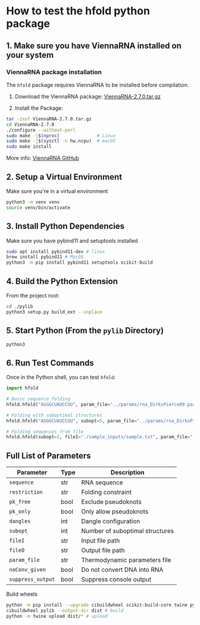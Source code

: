 # How to test the hfold python package

## 1. Make sure you have ViennaRNA installed on your system
### ViennaRNA package installation
The `hfold` package requires ViennaRNA to be installed before compilation.

1. Download the ViennaRNA package: [ViennaRNA-2.7.0.tar.gz](https://github.com/ViennaRNA/ViennaRNA/releases/download/v2.7.0/ViennaRNA-2.7.0.tar.gz)


2. Install the Package:
```bash
tar -zxvf ViennaRNA-2.7.0.tar.gz
cd ViennaRNA-2.7.0
./configure --without-perl
sudo make -j$(nproc)              # Linux
sudo make -j$(sysctl -n hw.ncpu)  # macOS
sudo make install
```
More info: [ViennaRNA GitHub](https://github.com/ViennaRNA/ViennaRNA) 

## 2. Setup a Virtual Environment
Make sure you're in a virtual environment
```bash
python3 -m venv venv
source venv/bin/activate
```

## 3. Install Python Dependencies
Make sure you have pybind11 and setuptools installed
```bash
sudo apt install pybind11-dev # linux
brew install pybind11 # MacOS
python3 -m pip install pybind11 setuptools scikit-build
```

## 4. Build the Python Extension
From the project root:
```bash
cd ./pylib
python3 setup.py build_ext --inplace
```

## 5. Start Python (From the `pylib` Directory)
```bash
python3
```

## 6. Run Test Commands
Once in the Python shell, you can test `hfold`:
```python
import hfold

# Basic sequence folding
hfold.hfold("AGGGCUAUCCUU", param_file="../params/rna_DirksPierce09.par")[0][0]

# Folding with suboptimal structures
hfold.hfold("AGGGCUAUCCUU", subopt=5, param_file="../params/rna_DirksPierce09.par")[0]

# Folding sequences from file
hfold.hfold(subopt=2, fileI="./sample_inputs/sample.txt", param_file="../params/rna_DirksPierce09.par")
```

## Full List of Parameters
| Parameter        | Type   | Description                     |
|------------------|--------|---------------------------------|
| `sequence`       | str    | RNA sequence                    |
| `restriction`    | str    | Folding constraint              |
| `pk_free`        | bool   | Exclude pseudoknots             |
| `pk_only`        | bool   | Only allow pseudoknots          |
| `dangles`        | int    | Dangle configuration            |
| `subopt`         | int    | Number of suboptimal structures |
| `fileI`          | str    | Input file path                 |
| `fileO`          | str    | Output file path                |
| `param_file`     | str    | Thermodynamic parameters file   |
| `noConv_given`   | bool   | Do not convert DNA into RNA     |
| `suppress_output`| bool   | Suppress console output         |


Build wheels 
```bash
python -m pip install --upgrade cibuildwheel scikit-build-core twine pybind11 setuptools # install pre-req
cibuildwheel pylib --output-dir dist # build
python -m twine upload dist/* # upload
```